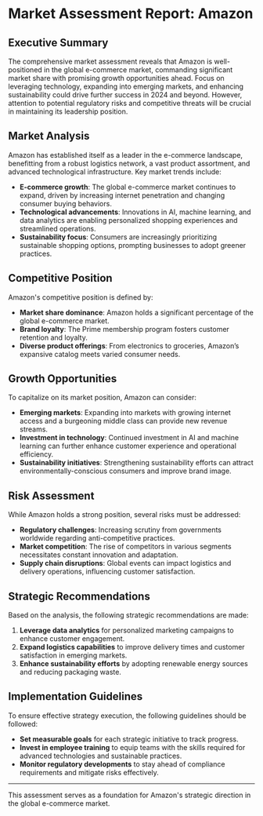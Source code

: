 # Market Assessment Report: Amazon

## Executive Summary
The comprehensive market assessment reveals that Amazon is well-positioned in the global e-commerce market, commanding significant market share with promising growth opportunities ahead. Focus on leveraging technology, expanding into emerging markets, and enhancing sustainability could drive further success in 2024 and beyond. However, attention to potential regulatory risks and competitive threats will be crucial in maintaining its leadership position.

## Market Analysis
Amazon has established itself as a leader in the e-commerce landscape, benefitting from a robust logistics network, a vast product assortment, and advanced technological infrastructure. Key market trends include:
- **E-commerce growth**: The global e-commerce market continues to expand, driven by increasing internet penetration and changing consumer buying behaviors.
- **Technological advancements**: Innovations in AI, machine learning, and data analytics are enabling personalized shopping experiences and streamlined operations.
- **Sustainability focus**: Consumers are increasingly prioritizing sustainable shopping options, prompting businesses to adopt greener practices.

## Competitive Position
Amazon's competitive position is defined by:
- **Market share dominance**: Amazon holds a significant percentage of the global e-commerce market.
- **Brand loyalty**: The Prime membership program fosters customer retention and loyalty.
- **Diverse product offerings**: From electronics to groceries, Amazon’s expansive catalog meets varied consumer needs.

## Growth Opportunities
To capitalize on its market position, Amazon can consider:
- **Emerging markets**: Expanding into markets with growing internet access and a burgeoning middle class can provide new revenue streams.
- **Investment in technology**: Continued investment in AI and machine learning can further enhance customer experience and operational efficiency.
- **Sustainability initiatives**: Strengthening sustainability efforts can attract environmentally-conscious consumers and improve brand image.

## Risk Assessment
While Amazon holds a strong position, several risks must be addressed:
- **Regulatory challenges**: Increasing scrutiny from governments worldwide regarding anti-competitive practices.
- **Market competition**: The rise of competitors in various segments necessitates constant innovation and adaptation.
- **Supply chain disruptions**: Global events can impact logistics and delivery operations, influencing customer satisfaction.

## Strategic Recommendations
Based on the analysis, the following strategic recommendations are made:
1. **Leverage data analytics** for personalized marketing campaigns to enhance customer engagement.
2. **Expand logistics capabilities** to improve delivery times and customer satisfaction in emerging markets.
3. **Enhance sustainability efforts** by adopting renewable energy sources and reducing packaging waste.

## Implementation Guidelines
To ensure effective strategy execution, the following guidelines should be followed:
- **Set measurable goals** for each strategic initiative to track progress.
- **Invest in employee training** to equip teams with the skills required for advanced technologies and sustainable practices.
- **Monitor regulatory developments** to stay ahead of compliance requirements and mitigate risks effectively.

---
This assessment serves as a foundation for Amazon's strategic direction in the global e-commerce market.